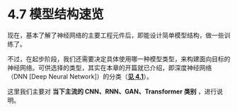 
# 4.7 模型结构速览

现在，基本了解了神经网络的主要工程元件后，即能设计简单模型结构，做一些训练了。

不过，在起步阶段，我们还需要决定具体使用哪一种模型类型，来构建面向目标的神经网络。可供选择的类型，其实在本章的开篇就已介绍，即深度神经网络（DNN [Deep Neural Network]）的分类（**[见 4.1](Docs_4_1.md)**）。

这里我们主要对 **当下主流的 CNN、RNN、GAN、Transformer 类别** ，进行说明。


[ref]: References_4.md